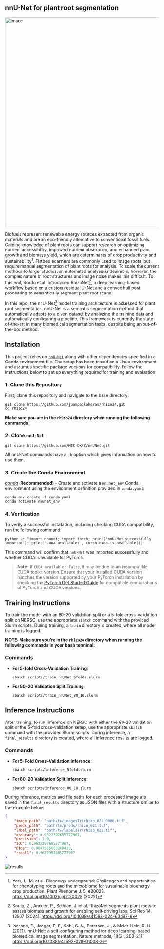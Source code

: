 ## nnU-Net for plant root segmentation
<img width="687" alt="image" src="https://github.com/user-attachments/assets/14f4dbb0-9f1c-42ce-b4a3-fe20c3fabaa9">

Biofuels represent renewable energy sources extracted from organic materials and are an eco-friendly alternative to conventional fossil fuels. Gaining knowledge of plant roots can support research on optimizing nutrient accessibility, improved nutrient absorption, and enhanced plant growth and biomass yield, which are determinants of crop productivity and sustainability[^1]. Flatbed scanners are commonly used to image roots, but require manual segmentation of plant roots for analysis. To scale the current methods to larger studies, an automated analysis is desirable; however, the complex nature of root structures and image noise makes this difficult. To this end, Sordo et al. introduced RhizoNet[^2], a deep learning-based workflow based on a custom residual U-Net and a convex hull post processing to semantically segment plant root scans. 

In this repo, the nnU-Net[^3] model training architecture is assessed for plant root segmentation. nnU-Net is a semantic segmentation method that automatically adapts to a given dataset by analyzing the training data and automatically configuring a pipeline. This framework is currently the state-of-the-art in many biomedical segmentation tasks, despite being an out-of-the-box method.

[^1]:York, L. M. et al. Bioenergy underground: Challenges and opportunities for phenotyping roots and the microbiome for sustainable bioenergy crop production. Plant Phenome J. 5, e20028. https://doi.org/10.1002/ppj2.20028 (2022)
[^2]: Sordo, Z., Andeer, P., Sethian, J. et al. RhizoNet segments plant roots to assess biomass and growth for enabling self-driving labs. Sci Rep 14, 12907 (2024). https://doi.org/10.1038/s41598-024-63497-8 
[^3]: Isensee, F., Jaeger, P. F., Kohl, S. A., Petersen, J., & Maier-Hein, K. H. (2021). nnU-Net: a self-configuring method for deep learning-based biomedical image segmentation. Nature methods, 18(2), 203-211. https://doi.org/10.1038/s41592-020-01008-z


## Installation
This project relies on [`nnU-Net`](https://github.com/MIC-DKFZ/nnU-Net/tree/master) along with other dependencies specified in a Conda environment file. The setup has been tested on a Linux environment and assumes specific package versions for compatibility. Follow the instructions below to set up everything required for training and evaluation:

### 1. Clone this Repository
First, clone this repository and navigate to the base directory:

```shell
git clone https://github.com/juampabloheras/rhizo24.git
cd rhizo24
```

**Make sure you are in the `rhizo24` directory when running the following commands.**

### 2. Clone `nnU-Net`
```shell
git clone https://github.com/MIC-DKFZ/nnUNet.git
```
All nnU-Net commands have a `-h` option which gives information on how to use them.

### 3. Create the Conda Environment

*[conda](https://docs.conda.io/projects/conda/en/latest/user-guide/getting-started.html)* **(Recommended)** - Create and activate a `nnunet_env` Conda environment using the environment definition provided in `conda.yaml`:

```shell
conda env create -f conda.yaml
conda activate nnunet_env
```

### 4. Verification

To verify a successful installation, including checking CUDA compatibility, run the following command:

```shell
python -c "import nnunet; import torch; print('nnU-Net successfully imported'); print('CUDA available:', torch.cuda.is_available())"
```

This command will confirm that `nnU-Net` was imported successfully and whether CUDA is available for PyTorch. 

> **Note:** If `CUDA available: False`, it may be due to an incompatible CUDA toolkit version. Ensure that your installed CUDA version matches the version supported by your PyTorch installation by checking the [PyTorch Get Started Guide](https://pytorch.org/get-started/previous-versions/) for compatible combinations of PyTorch and CUDA versions.





## Training Instructions

To train the model with an 80-20 validation split or a 5-fold cross-validation split on NERSC, use the appropriate `sbatch` command with the provided Slurm scripts. During training, a `train` directory is created, where all model training is logged.

**NOTE: Make sure you’re in the `rhizo24` directory when running the following commands in your bash terminal:**


### Commands

- **For 5-fold Cross-Validation Training**:
  ```shell
  sbatch scripts/train_nnUNet_5folds.slurm
  ```

- **For 80-20 Validation Split Training**:
  ```shell
  sbatch scripts/train_nnUNet_80_10.slurm
  ```

## Inference Instructions

After training, to run inference on NERSC with either the 80-20 validation split or the 5-fold cross-validation setup, use the appropriate `sbatch` command with the provided Slurm scripts. During inference, a `final_results` directory is created, where all inference results are logged.

### Commands

- **For 5-Fold Cross-Validation Inference**:
  ```shell
  sbatch scripts/inference_5fold.slurm
  ```

- **For 80-20 Validation Split Inference**:
  ```shell
  sbatch scripts/inference_80_10.slurm
  ```

During inference, metrics and file paths for each processed image are saved in the `final_results` directory as JSON files with a structure similar to the example below:

```json
{
    "image_path": "path/to/imagesTr/rhizo_021_0000.tif",
    "preds_path": "path/to/preds/rhizo_021.tif",
    "label_path": "path/to/labelsTr/rhizo_021.tif",
    "accuracy": 0.9622397685777967,
    "precision": 1.0,
    "IoU": 0.9622397685777967,
    "Dice": 0.9807565660288439,
    "recall": 0.9622397685777967
}
```
![results](https://github.com/user-attachments/assets/f3bea315-1e61-41b3-a38d-dba25170b3af)


